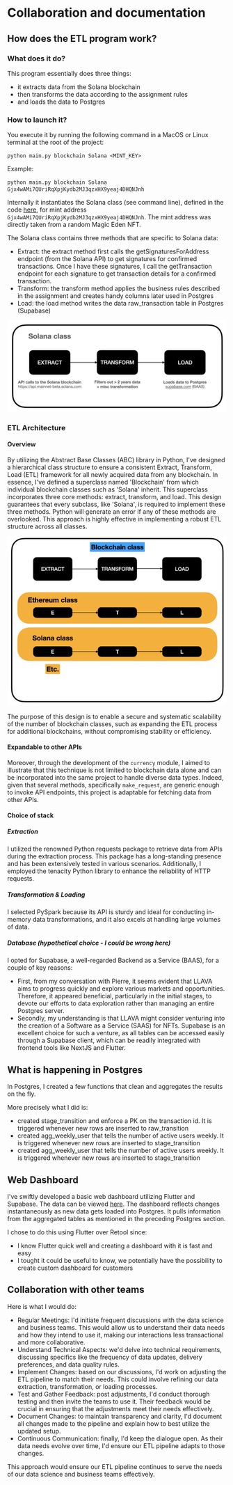 # Collaboration and documentation

## How does the ETL program work?

### What does it do?

This program essentially does three things:
- it extracts data from the Solana blockchain
- then transforms the data according to the assignment rules
- and loads the data to Postgres

### How to launch it?

You execute it by running the following command in a MacOS or Linux terminal at the root of the project:
```
python main.py blockchain Solana <MINT_KEY>
```

Example: 
```
python main.py blockchain Solana Gjx4wAMi7QUriRqXpjKydb2MJ3qzxHX9yeaj4DHQNJnh
```

Internally it instantiates the Solana class (see command line), defined in the code [here](./blockchain/solana/solana.py), for mint address `Gjx4wAMi7QUriRqXpjKydb2MJ3qzxHX9yeaj4DHQNJnh`. The mint address was directly taken from a random Magic Eden NFT.

The Solana class contains three methods that are specific to Solana data:
- Extract: the extract method first calls the getSignaturesForAddress endpoint (from the Solana API) to get signatures for confirmed transactions. Once I have these signatures, I call the getTransaction endpoint for each signature to get transaction details for a confirmed transaction.
- Transform: the transform method applies the business rules described in the assignment and creates handy columns later used in Postgres
- Load: the load method writes the data raw_transaction table in Postgres (Supabase)

!['solana class'](ressources/solana_class.png)

### ETL Architecture

#### Overview

By utilizing the Abstract Base Classes (ABC) library in Python, I've designed a hierarchical class structure to ensure a consistent Extract, Transform, Load (ETL) framework for all newly acquired data from any blockchain. In essence, I've defined a superclass named 'Blockchain' from which individual blockchain classes such as 'Solana' inherit. This superclass incorporates three core methods: extract, transform, and load. This design guarantees that every subclass, like 'Solana', is required to implement these three methods. Python will generate an error if any of these methods are overlooked. This approach is highly effective in implementing a robust ETL structure across all classes.

!['hierarchy'](ressources/blockchain_hierarchy.png)

The purpose of this design is to enable a secure and systematic scalability of the number of blockchain classes, such as expanding the ETL process for additional blockchains, without compromising stability or efficiency.

#### Expandable to other APIs

Moreover, through the development of the `currency` module, I aimed to illustrate that this technique is not limited to blockchain data alone and can be incorporated into the same project to handle diverse data types. Indeed, given that several methods, specifically `make_request`, are generic enough to invoke API endpoints, this project is adaptable for fetching data from other APIs.

#### Choice of stack

##### Extraction

I utilized the renowned Python requests package to retrieve data from APIs during the extraction process. This package has a long-standing presence and has been extensively tested in various scenarios. Additionally, I employed the tenacity Python library to enhance the reliability of HTTP requests.

##### Transformation & Loading

I selected PySpark because its API is sturdy and ideal for conducting in-memory data transformations, and it also excels at handling large volumes of data.

##### Database (hypothetical choice - I could be wrong here)

I opted for Supabase, a well-regarded Backend as a Service (BAAS), for a couple of key reasons:
- First, from my conversation with Pierre, it seems evident that LLAVA aims to progress quickly and explore various markets and opportunities. Therefore, it appeared beneficial, particularly in the initial stages, to devote our efforts to data exploration rather than managing an entire Postgres server.
- Secondly, my understanding is that LLAVA might consider venturing into the creation of a Software as a Service (SAAS) for NFTs. Supabase is an excellent choice for such a venture, as all tables can be accessed easily through a Supabase client, which can be readily integrated with frontend tools like NextJS and Flutter.

## What is happening in Postgres

In Postgres, I created a few functions that clean and aggregates the results on the fly.

More precisely what I did is:
- created stage_transition and enforce a PK on the transaction id. It is triggered whenever new rows are inserted to raw_transition
- created agg_weekly_user that tells the number of active users weekly. It is triggered whenever new rows are inserted to stage_transition
- created agg_weekly_user that tells the number of active users weekly. It is triggered whenever new rows are inserted to stage_transition

## Web Dashboard 

I've swiftly developed a basic web dashboard utilizing Flutter and Supabase. 
The data can be viewed [here]('https://app.cvbuilderai.com/solana'). 
The dashboard reflects changes instantaneously as new data gets loaded into Postgres. 
It pulls information from the aggregated tables as mentioned in the preceding Postgres section.

I chose to do this using Flutter over Retool since:
- I know Flutter quick well and creating a dashboard with it is fast and easy
- I tought it could be useful to know, we potentially have the possibility to create custom dashboard for customers

## Collaboration with other teams

Here is what I would do:

- Regular Meetings: I'd initiate frequent discussions with the data science and business teams. This would allow us to understand their data needs and how they intend to use it, making our interactions less transactional and more collaborative.
- Understand Technical Aspects: we'd delve into technical requirements, discussing specifics like the frequency of data updates, delivery preferences, and data quality rules.
- Implement Changes: based on our discussions, I'd work on adjusting the ETL pipeline to match their needs. This could involve refining our data extraction, transformation, or loading processes.
- Test and Gather Feedback: post adjustments, I'd conduct thorough testing and then invite the teams to use it. Their feedback would be crucial in ensuring that the adjustments meet their needs effectively.
- Document Changes: to maintain transparency and clarity, I'd document all changes made to the pipeline and explain how to best utilize the updated setup.
- Continuous Communication: finally, I'd keep the dialogue open. As their data needs evolve over time, I'd ensure our ETL pipeline adapts to those changes.

This approach would ensure our ETL pipeline continues to serve the needs of our data science and business teams effectively.